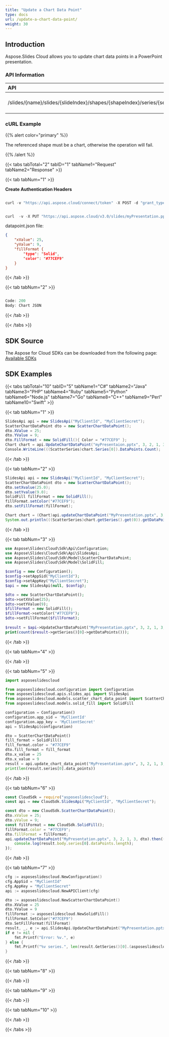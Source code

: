 ```yaml
---
title: "Update a Chart Data Point"
type: docs
url: /update-a-chart-data-point/
weight: 30
---
```


## **Introduction**
Aspose.Slides Cloud allows you to update chart data points in a PowerPoint presentation. 

### **API Information**

|**API**|**Type**|**Description**|**Resource**|
| :- | :- | :- | :- |
|/slides/{name}/slides/{slideIndex}/shapes/{shapeIndex}/series/{seriesIndex}/dataPoints/{dataPointIndex}|PUT|Update the chart datapoint|[UpdateDataPoint](https://apireference.aspose.cloud/slides/#/Chart/UpdateDataPoint)|
### **cURL Example**
{{% alert color="primary" %}}

The referenced shape must be a chart, otherwise the operation will fail.

{{% /alert %}}

{{< tabs tabTotal="2" tabID="1" tabName1="Request" tabName2="Response" >}}

{{< tab tabNum="1" >}}

**Create Authentication Headers**

```java

curl -v "https://api.aspose.cloud/connect/token" -X POST -d "grant_type=client_credentials&client_id=XXXX&client_secret=XXXX-XX" -H "Content-Type: application/x-www-form-urlencoded" -H "Accept: application/json"

```

```java

curl  -v -X PUT "https://api.aspose.cloud/v3.0/slides/myPresentation.pptx/slides/1/shapes/2/series/2/dataPoints/2" -d @"datapoint.json" -H "Content-Type: text/json" -H "Authorization: Bearer [Access Token]

```

datapoint.json file:
```json
{
    "xValue": 25,
    "yValue": 9,
    "fillFormat {
        "type": "Solid",
        "color": "#77CEF9"
    }
}
```

{{< /tab >}}

{{< tab tabNum="2" >}}

```java

Code: 200
Body: Chart JSON

```

{{< /tab >}}

{{< /tabs >}}
## **SDK Source**
The Aspose for Cloud SDKs can be downloaded from the following page: [Available SDKs](/slides/available-sdks/)
## **SDK Examples**

{{< tabs tabTotal="10" tabID="5" tabName1="C#" tabName2="Java" tabName3="PHP" tabName4="Ruby" tabName5="Python" tabName6="Node.js" tabName7="Go" tabName8="C++" tabName9="Perl" tabName10="Swift" >}}

{{< tab tabNum="1" >}}

```csharp
SlidesApi api = new SlidesApi("MyClientId", "MyClientSecret");
ScatterChartDataPoint dto = new ScatterChartDataPoint();
dto.XValue = 25;
dto.YValue = 9;
dto.FillFormat = new SolidFill(){ Color = "#77CEF9" };
Chart chart = api.UpdateChartDataPoint("myPresentaion.pptx", 3, 2, 1, 3, dto);
Console.WriteLine(((ScatterSeries)chart.Series[0]).DataPoints.Count);
```

{{< /tab >}}

{{< tab tabNum="2" >}}

```java
SlidesApi api = new SlidesApi("MyClientId", "MyClientSecret");
ScatterChartDataPoint dto = new ScatterChartDataPoint();
dto.setXvalue(25.0);
dto.setYvalue(9.0);
SolidFill fillFormat = new SolidFill();
fillFormat.setColor("#77CEF9");
dto.setFillFormat(fillFormat);

Chart chart = (Chart)api.updateChartDataPoint("MyPresentation.pptx", 3, 2, 1, 3, dto, null, null, null);
System.out.println(((ScatterSeries)chart.getSeries().get(0)).getDataPoints().size());
```

{{< /tab >}}

{{< tab tabNum="3" >}}

```php
use Aspose\Slides\Cloud\Sdk\Api\Configuration;
use Aspose\Slides\Cloud\Sdk\Api\SlidesApi;
use Aspose\Slides\Cloud\Sdk\Model\ScatterChartDataPoint;
use Aspose\Slides\Cloud\Sdk\Model\SolidFill;

$config = new Configuration();
$config->setAppSid("MyClientId");
$config->setAppKey("MyClientSecret");
$api = new SlidesApi(null, $config);

$dto = new ScatterChartDataPoint();
$dto->setXValue(25);
$dto->setYValue(9);
$fillFormat = new SolidFill();
$fillFormat->setColor("#77CEF9");
$dto->setFillFormat($fillFormat);
        
$result = $api->UpdateChartDataPoint("MyPresentation.pptx", 3, 2, 1, 3, $dto);
print(count($result->getSeries()[0]->getDataPoints()));
```

{{< /tab >}}

{{< tab tabNum="4" >}}

{{< /tab >}}

{{< tab tabNum="5" >}}

```python
import asposeslidescloud

from asposeslidescloud.configuration import Configuration
from asposeslidescloud.apis.slides_api import SlidesApi
from asposeslidescloud.models.scatter_chart_data_point import ScatterChartDataPoint
from asposeslidescloud.models.solid_fill import SolidFill

configuration = Configuration()
configuration.app_sid = 'MyClientId'
configuration.app_key = 'MyClientSecret'
api = SlidesApi(configuration)

dto = ScatterChartDataPoint()
fill_format = SolidFill()
fill_format.color = "#77CEF9"
dto.fill_format = fill_format
dto.x_value = 25
dto.x_value = 9
result = api.update_chart_data_point("MyPresentation.pptx", 3, 2, 1, 3, dto)
print(len(result.series[0].data_points))
```

{{< /tab >}}

{{< tab tabNum="6" >}}

```javascript
const CloudSdk = require("asposeslidescloud");
const api = new CloudSdk.SlidesApi("MyClientId", "MyClientSecret");

const dto = new CloudSdk.ScatterChartDataPoint();
dto.xValue = 25;
dto.yValue = 9;
const fillFormat = new CloudSdk.SolidFill();
fillFormat.color = "#77CEF9";
dto.fillFormat = fillFormat;
api.updateChartDataPoint("MyPresentation.pptx", 3, 2, 1, 3, dto).then((result) => {
    console.log(result.body.series[0].dataPoints.length);
});
```

{{< /tab >}}

{{< tab tabNum="7" >}}

```go
cfg := asposeslidescloud.NewConfiguration()
cfg.AppSid = "MyClientId"
cfg.AppKey = "MyClientSecret"
api := asposeslidescloud.NewAPIClient(cfg)

dto := asposeslidescloud.NewScatterChartDataPoint()
dto.XValue = 25
dto.YValue = 9
fillFormat := asposeslidescloud.NewSolidFill()
fillFormat.SetColor("#77CEF9")
dto.SetFillFormat(fillFormat)
result, _, e := api.SlidesApi.UpdateChartDataPoint("MyPresentation.pptx", 3, 2, 1, 3, dto, "", "", "")
if e != nil {
    fmt.Printf("Error: %v.", e)
} else {
    fmt.Printf("%v series.", len(result.GetSeries()[0].(asposeslidescloud.IScatterSeries).GetDataPoints()))
}
```

{{< /tab >}}

{{< tab tabNum="8" >}}

{{< /tab >}}

{{< tab tabNum="9" >}}

{{< /tab >}}

{{< tab tabNum="10" >}}

{{< /tab >}}

{{< /tabs >}}
